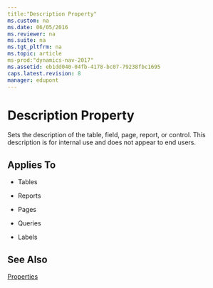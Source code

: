 ```yaml
---
title:"Description Property"
ms.custom: na
ms.date: 06/05/2016
ms.reviewer: na
ms.suite: na
ms.tgt_pltfrm: na
ms.topic: article
ms-prod:"dynamics-nav-2017"
ms.assetid: eb1dd040-04fb-4178-bc07-79238fbc1695
caps.latest.revision: 8
manager: edupont
---
```

# Description Property
Sets the description of the table, field, page, report, or control. This description is for internal use and does not appear to end users.  
  
## Applies To  
  
-   Tables  
  
-   Reports  
  
-   Pages  
  
-   Queries  
  
-   Labels  
  
## See Also  
 [Properties](Properties.md)